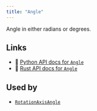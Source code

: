 ```yaml
---
title: "Angle"
---
```


Angle in either radians or degrees.


## Links
 * 🐍 [Python API docs for `Angle`](https://ref.rerun.io/docs/python/nightly/package/rerun/datatypes/angle/)
 * 🦀 [Rust API docs for `Angle`](https://docs.rs/rerun/0.9.0-alpha.6/rerun/datatypes/enum.Angle.html)


## Used by

* [`RotationAxisAngle`](../datatypes/rotation_axis_angle.md)
